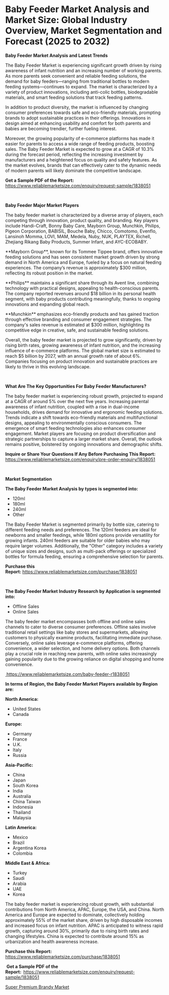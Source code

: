 <p><h1>Baby Feeder Market Analysis and Market Size: Global Industry Overview, Market Segmentation and Forecast (2025 to 2032)</h1></p><p><strong>Baby Feeder Market Analysis and Latest Trends</strong></p>
<p><p>The Baby Feeder Market is experiencing significant growth driven by rising awareness of infant nutrition and an increasing number of working parents. As more parents seek convenient and reliable feeding solutions, the demand for baby feeders—ranging from traditional bottles to modern feeding systems—continues to expand. The market is characterized by a variety of product innovations, including anti-colic bottles, biodegradable materials, and smart feeding solutions that track feeding patterns.</p><p>In addition to product diversity, the market is influenced by changing consumer preferences towards safe and eco-friendly materials, prompting brands to adopt sustainable practices in their offerings. Innovations in design aimed at enhancing usability and comfort for both parents and babies are becoming trendier, further fueling interest.</p><p>Moreover, the growing popularity of e-commerce platforms has made it easier for parents to access a wide range of feeding products, boosting sales. The Baby Feeder Market is expected to grow at a CAGR of 10.3% during the forecast period, reflecting the increasing investment by manufacturers and a heightened focus on quality and safety features. As the market evolves, brands that can effectively cater to the dynamic needs of modern parents will likely dominate the competitive landscape.</p></p>
<p><strong>Get a Sample PDF of the Report:&nbsp;</strong> <a href="https://www.reliablemarketsize.com/enquiry/request-sample/1838051?utm_campaign=3172&utm_medium=2&utm_source=Github&utm_content=ia&utm_term=05042025&utm_id=baby-feeder">https://www.reliablemarketsize.com/enquiry/request-sample/1838051</a></p>
<p>&nbsp;</p>
<p><strong>Baby Feeder Major Market Players</strong></p>
<p><p>The baby feeder market is characterized by a diverse array of players, each competing through innovation, product quality, and branding. Key players include Handi-Craft, Bonny Baby Care, Mayborn Group, Munchkin, Philips, Pigeon Corporation, BABISIL, Bouche Baby, Chicco, Comotomo, Evenflo, Lansinoh Momma, LOVI, MAM, Medela, Nuby, NUK, PLAYTEX, Richell, Zhejiang Rikang Baby Products, Summer Infant, and AYC-ECOBABY.</p><p>**Mayborn Group**, known for its Tommee Tippee brand, offers innovative feeding solutions and has seen consistent market growth driven by strong demand in North America and Europe, fueled by a focus on natural feeding experiences. The company’s revenue is approximately $300 million, reflecting its robust position in the market.</p><p>**Philips** maintains a significant share through its Avent line, combining technology with practical designs, appealing to health-conscious parents. The company reported revenues around $18 billion in its personal health segment, with baby products contributing meaningfully, thanks to ongoing innovations and expanding global reach.</p><p>**Munchkin** emphasizes eco-friendly products and has gained traction through effective branding and consumer engagement strategies. The company's sales revenue is estimated at $300 million, highlighting its competitive edge in creative, safe, and sustainable feeding solutions.</p><p>Overall, the baby feeder market is projected to grow significantly, driven by rising birth rates, growing awareness of infant nutrition, and the increasing influence of e-commerce platforms. The global market size is estimated to reach $5 billion by 2027, with an annual growth rate of about 6%. Companies focusing on product innovation and sustainable practices are likely to thrive in this evolving landscape.</p></p>
<p>&nbsp;</p>
<p><strong>What Are The Key Opportunities For Baby Feeder Manufacturers?</strong></p>
<p><p>The baby feeder market is experiencing robust growth, projected to expand at a CAGR of around 5% over the next five years. Increasing parental awareness of infant nutrition, coupled with a rise in dual-income households, drives demand for innovative and ergonomic feeding solutions. Trends indicate a shift towards eco-friendly materials and multifunctional designs, appealing to environmentally conscious consumers. The emergence of smart feeding technologies also enhances consumer engagement. Market players are focusing on product diversification and strategic partnerships to capture a larger market share. Overall, the outlook remains positive, bolstered by ongoing innovations and demographic shifts.</p></p>
<p><strong>Inquire or Share Your Questions If Any Before Purchasing This Report:</strong> <a href="https://www.reliablemarketsize.com/enquiry/pre-order-enquiry/1838051?utm_campaign=3172&utm_medium=2&utm_source=Github&utm_content=ia&utm_term=05042025&utm_id=baby-feeder">https://www.reliablemarketsize.com/enquiry/pre-order-enquiry/1838051</a></p>
<p>&nbsp;</p>
<p><strong>Market Segmentation</strong></p>
<p><strong>The Baby Feeder Market Analysis by types is segmented into:</strong></p>
<p><ul><li>120ml</li><li>180ml</li><li>240ml</li><li>Other</li></ul></p>
<p><p>The Baby Feeder Market is segmented primarily by bottle size, catering to different feeding needs and preferences. The 120ml feeders are ideal for newborns and smaller feedings, while 180ml options provide versatility for growing infants. 240ml feeders are suitable for older babies who may require larger volumes. Additionally, the "Other" category includes a variety of unique sizes and designs, such as multi-pack offerings or specialized bottles for formula feeding, ensuring a comprehensive selection for parents.</p></p>
<p><strong>Purchase this Report:&nbsp;</strong><a href="https://www.reliablemarketsize.com/purchase/1838051?utm_campaign=3172&utm_medium=2&utm_source=Github&utm_content=ia&utm_term=05042025&utm_id=baby-feeder">https://www.reliablemarketsize.com/purchase/1838051</a></p>
<p>&nbsp;</p>
<p><strong>The Baby Feeder Market Industry Research by Application is segmented into:</strong></p>
<p><ul><li>Offline Sales</li><li>Online Sales</li></ul></p>
<p><p>The baby feeder market encompasses both offline and online sales channels to cater to diverse consumer preferences. Offline sales involve traditional retail settings like baby stores and supermarkets, allowing customers to physically examine products, facilitating immediate purchase. Conversely, online sales leverage e-commerce platforms, offering convenience, a wider selection, and home delivery options. Both channels play a crucial role in reaching new parents, with online sales increasingly gaining popularity due to the growing reliance on digital shopping and home convenience.</p></p>
<p><a href="https://www.reliablemarketsize.com/baby-feeder-r1838051?utm_campaign=3172&utm_medium=2&utm_source=Github&utm_content=ia&utm_term=05042025&utm_id=baby-feeder">&nbsp;https://www.reliablemarketsize.com/baby-feeder-r1838051</a></p>
<p><strong>In terms of Region, the Baby Feeder Market Players available by Region are:</strong></p>
<p>
    <p> <strong> North America: </strong>
        <ul>
            <li>United States</li>
            <li>Canada</li>
        </ul>
        </p> 
    <p> <strong> Europe: </strong>
        <ul>
            <li>Germany</li>
            <li>France</li>
            <li>U.K.</li>
            <li>Italy</li>
            <li>Russia</li>
        </ul>
        </p> 
    <p> <strong> Asia-Pacific: </strong>
        <ul>
            <li>China</li>
            <li>Japan</li>
            <li>South Korea</li>
            <li>India</li>
            <li>Australia</li>
            <li>China Taiwan</li>
            <li>Indonesia</li>
            <li>Thailand</li>
            <li>Malaysia</li>
        </ul>
        </p> 
    <p> <strong> Latin America: </strong>
        <ul>
            <li>Mexico</li>
            <li>Brazil</li>
            <li>Argentina Korea</li>
            <li>Colombia</li>
        </ul>
        </p> 
    <p> <strong> Middle East & Africa: </strong>
        <ul>
            <li>Turkey</li>
            <li>Saudi</li>
            <li>Arabia</li>
            <li>UAE</li>
            <li>Korea</li>
        </ul>
    </p>
    </p>
<p><p>The baby feeder market is experiencing robust growth, with substantial contributions from North America, APAC, Europe, the USA, and China. North America and Europe are expected to dominate, collectively holding approximately 55% of the market share, driven by high disposable incomes and increased focus on infant nutrition. APAC is anticipated to witness rapid growth, capturing around 30%, primarily due to rising birth rates and changing lifestyles. China is expected to contribute around 15% as urbanization and health awareness increase.</p></p>
<p><strong>Purchase this Report: </strong><a href="https://www.reliablemarketsize.com/purchase/1838051?utm_campaign=3172&utm_medium=2&utm_source=Github&utm_content=ia&utm_term=05042025&utm_id=baby-feeder">https://www.reliablemarketsize.com/purchase/1838051</a></p>
<p>&nbsp;<strong>Get a Sample PDF of the Report:&nbsp;&nbsp;</strong><a href="https://www.reliablemarketsize.com/enquiry/request-sample/1838051?utm_campaign=3172&utm_medium=2&utm_source=Github&utm_content=ia&utm_term=05042025&utm_id=baby-feeder">https://www.reliablemarketsize.com/enquiry/request-sample/1838051</a></p>
<p><strong></strong></p>
<p><p><a href="https://github.com/tanckfelli84/Market-Research-Report-List-1/blob/main/super-premium-brandy-market.md?utm_campaign=3172&utm_medium=2&utm_source=Github&utm_content=ia&utm_term=05042025&utm_id=baby-feeder">Super Premium Brandy Market</a></p></p>